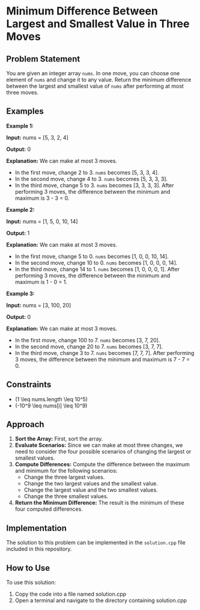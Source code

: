 # Minimum Difference Between Largest and Smallest Value in Three Moves

## Problem Statement

You are given an integer array `nums`. In one move, you can choose one element of `nums` and change it to any value. Return the minimum difference between the largest and smallest value of `nums` after performing at most three moves.

## Examples

**Example 1:**

**Input:**
nums = [5, 3, 2, 4]


**Output:**
0


**Explanation:**
We can make at most 3 moves.
- In the first move, change 2 to 3. `nums` becomes [5, 3, 3, 4].
- In the second move, change 4 to 3. `nums` becomes [5, 3, 3, 3].
- In the third move, change 5 to 3. `nums` becomes [3, 3, 3, 3].
After performing 3 moves, the difference between the minimum and maximum is 3 - 3 = 0.

**Example 2:**

**Input:**
nums = [1, 5, 0, 10, 14]


**Output:**
1

**Explanation:**
We can make at most 3 moves.
- In the first move, change 5 to 0. `nums` becomes [1, 0, 0, 10, 14].
- In the second move, change 10 to 0. `nums` becomes [1, 0, 0, 0, 14].
- In the third move, change 14 to 1. `nums` becomes [1, 0, 0, 0, 1].
After performing 3 moves, the difference between the minimum and maximum is 1 - 0 = 1.

**Example 3:**

**Input:**
nums = [3, 100, 20]

**Output:**
0


**Explanation:**
We can make at most 3 moves.
- In the first move, change 100 to 7. `nums` becomes [3, 7, 20].
- In the second move, change 20 to 7. `nums` becomes [3, 7, 7].
- In the third move, change 3 to 7. `nums` becomes [7, 7, 7].
After performing 3 moves, the difference between the minimum and maximum is 7 - 7 = 0.

## Constraints

- \(1 \leq nums.length \leq 10^5\)
- \(-10^9 \leq nums[i] \leq 10^9\)

## Approach

1. **Sort the Array:** First, sort the array.
2. **Evaluate Scenarios:** Since we can make at most three changes, we need to consider the four possible scenarios of changing the largest or smallest values.
3. **Compute Differences:** Compute the difference between the maximum and minimum for the following scenarios:
   - Change the three largest values.
   - Change the two largest values and the smallest value.
   - Change the largest value and the two smallest values.
   - Change the three smallest values.
4. **Return the Minimum Difference:** The result is the minimum of these four computed differences.

## Implementation

The solution to this problem can be implemented in the `solution.cpp` file included in this repository.


## How to Use
To use this solution:

1. Copy the code into a file named solution.cpp
2. Open a terminal and navigate to the directory containing solution.cpp